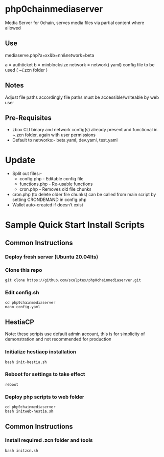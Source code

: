 # php0chainmediaserver
Media Server for 0chain, serves media files via partial content where allowed

## Use
  mediaserve.php?a=xx&b=nn&network=beta

a = authticket
b = minblocksize
network = network(.yaml) config file to be used ( ~/.zcn folder )

## Notes
  Adjust file paths accordingly
  file paths must be accessible/writeable by web user
  
## Pre-Requisites
* zbox CLI binary and network config(s) already present and functional in ~.zcn folder, again with user permissions
* Default to networks:- beta.yaml, dev.yaml, test.yaml

# Update

* Split out files:-
  * config.php - Editable config file
  * functions.php - Re-usable functions
  * cron.php - Removes old file chunks
* cron.php (to delete older file chunks) can be called from main script by setting CRONDEMAND in config.php
* Wallet auto-created if doesn't exist


# Sample Quick Start Install Scripts

## Common Instructions
### Deploy fresh server (Ubuntu 20.04lts)
### Clone this repo

    git clone https://github.com/sculptex/php0chainmediaserver.git

### Edit config.sh
    cd php0chainmediaserver
    nano config.yaml

## HestiaCP
Note: these scripts use default admin account, this is for simplicity of demonstration and not recommended for production

### Initialize hestiacp installation
    bash init-hestia.sh 
### Reboot for settings to take effect
    reboot
### Deploy php scripts to web folder
    cd php0chainmediaserver
    bash initweb-hestia.sh

## Common Instructions
### Install required .zcn folder and tools
    bash initzcn.sh
